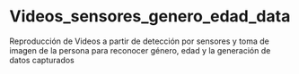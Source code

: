 # Videos_sensores_genero_edad_data
Reproducción de Videos a partir de detección por sensores y toma de imagen de la persona para reconocer género, edad y la generación de datos capturados
